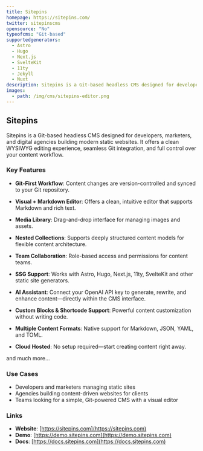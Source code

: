 ```yaml
---
title: Sitepins
homepage: https://sitepins.com/
twitter: sitepinscms
opensource: "No"
typeofcms: "Git-based"
supportedgenerators:
  - Astro
  - Hugo
  - Next.js
  - SvelteKit
  - 11ty
  - Jekyll
  - Nuxt
description: Sitepins is a Git-based headless CMS designed for developers, marketers, and digital agencies building modern static websites.
images:
  - path: /img/cms/sitepins-editor.png
---
```

## Sitepins
Sitepins is a Git-based headless CMS designed for developers, marketers, and digital agencies building modern static websites. It offers a clean WYSIWYG editing experience, seamless Git integration, and full control over your content workflow.  

### Key Features
- **Git-First Workflow**: Content changes are version-controlled and synced to your Git repository.

- **Visual + Markdown Editor**: Offers a clean, intuitive editor that supports Markdown and rich text.

- **Media Library**: Drag-and-drop interface for managing images and assets.

- **Nested Collections**: Supports deeply structured content models for flexible content architecture.

- **Team Collaboration**: Role-based access and permissions for content teams.

- **SSG Support**: Works with Astro, Hugo, Next.js, 11ty, SvelteKit and other static site generators.

- **AI Assistant**: Connect your OpenAI API key to generate, rewrite, and enhance content—directly within the CMS interface.

- **Custom Blocks & Shortcode Support**: Powerful content customization without writing code.

- **Multiple Content Formats**: Native support for Markdown, JSON, YAML, and TOML.

- **Cloud Hosted**: No setup required—start creating content right away.

and much more...


### Use Cases 
 
- Developers and marketers managing static sites
- Agencies building content-driven websites for clients
- Teams looking for a simple, Git-powered CMS with a visual editor

### Links

- **Website**: [https://sitepins.com](https://sitepins.com)  
- **Demo**: [https://demo.sitepins.com](https://demo.sitepins.com)
- **Docs**: [https://docs.sitepins.com](https://docs.sitepins.com)  



